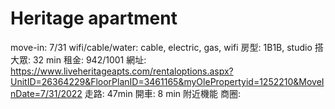 # Heritage apartment

move-in: 7/31
wifi/cable/water: cable, electric, gas, wifi
房型: 1B1B, studio
搭大眾: 32 min
租金: 942/1001
網址: https://www.liveheritageapts.com/rentaloptions.aspx?UnitID=26364229&FloorPlanID=3461165&myOlePropertyid=1252210&MoveInDate=7/31/2022
走路: 47min
開車: 8 min
附近機能 商圈: